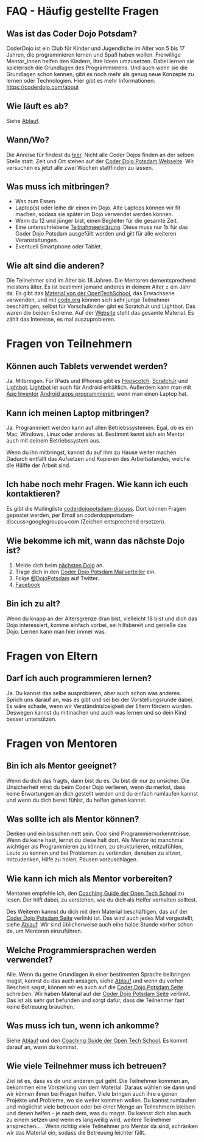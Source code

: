 FAQ - Häufig gestellte Fragen
=============================

Was ist das Coder Dojo Potsdam?
-------------------------------

CoderDojo ist ein Club für Kinder und Jugendliche im Alter von 5 bis 17 Jahren, die programmieren lernen und Spaß haben wollen. Freiwillige Mentor_innen helfen den Kindern, ihre Ideen umzusetzen. Dabei lernen sie spielerisch die Grundlagen des Programmierens. Und auch wenn sie die Grundlagen schon kennen, gibt es noch mehr als genug neue Konzepte zu lernen oder Technologien.
Hier gibt es mehr Informationen: https://coderdojo.com/about

Wie läuft es ab?
----------------
Siehe [Ablauf](Ablauf.md).

Wann/Wo?
--------

Die Anreise für findest du [hier](http://coderdojopotsdam.github.io/Anreise). Nicht alle Coder Dojos finden an der selben Stelle statt.
Zeit und Ort stehen auf der [Coder Dojo Potsdam Webseite](https://CoderDojoPotsdam.github.io). Wir versuchen es jetzt alle zwei Wochen stattfinden zu lassen.

Was muss ich mitbringen?
------------------------

- Was zum Essen.
- Laptop(s) oder leihe dir einen im Dojo. Alte Laptops können wir fit machen, sodass sie später im Dojo verwendet werden können. 
- Wenn du 12 und jünger bist, einen Begleiter für die gesamte Zeit.
- Eine unterschriebene [Teilnahmeerklärung](https://github.com/CoderDojoPotsdam/organize/blob/master/Teilnahmebedingungen-CoderDojo-Potsdam.pdf?raw=true). Diese muss nur 1x für das Coder Dojo Potsdam ausgefüllt werden und gilt für alle weiteren Veranstaltungen.
- Eventuell Smartphone oder Tablet.

Wie alt sind die anderen?
-------------------------

Die Teilnehmer sind im Alter bis 18 Jahren. Die Mentoren dementsprechend meistens älter. Es ist bestimmt jemand anderes in deinem Alter ± ein Jahr da. Es gibt das [Material von der OpenTechSchool](http://learn.opentechschool.org/), das Erwachsene verwenden, und mit [code.org](http://code.org/) können sich sehr junge Teilnehmer beschäftigen, selbst für Vorschulkinder gibt es ScratchJr und Lightbot. Das waren die beiden Extreme. Auf der [Website](https://CoderDojoPotsdam.github.io) steht das gesamte Material. Es zählt das Interesse, es mal auszuprobieren.

Fragen von Teilnehmern
======================

Können auch Tablets verwendet werden?
-------------------------------------

Ja. Mitbringen. Für IPads und IPhones gibt es [Hopscotch](http://www.gethopscotch.com/), [ScratchJr](http://www.scratchjr.org/) und [Lightbot](https://itunes.apple.com/de/app/lightbot-programming-puzzles/id657638474?mt=8). [Lightbot](https://itunes.apple.com/de/app/lightbot-programming-puzzles/id657638474?mt=8) ist auch für Android erhältlich. Außerdem kann man mit [App Inventor](http://appinventor.mit.edu/) [Android apps programmieren](http://www.universalsubtitles.org/en/videos/Uhxo9Ar9G9N3/info/talk-to-me-part-1-mit-app-inventor-tutorial-1/), wenn man einen Laptop hat.

Kann ich meinen Laptop mitbringen?
----------------------------------

Ja. Programmiert werden kann auf allen Betriebssystemen. Egal, ob es ein Mac, Windows, Linux oder anderes ist. Bestimmt kennt sich ein Mentor auch mit deinem Betriebssystem aus. 

Wenn du ihn mitbringst, kannst du auf ihm zu Hause weiter machen. Dadurch entfällt das Aufsetzen und Kopieren des Arbeitsstandes, welche die Hälfte der Arbeit sind.

Ich habe noch mehr Fragen. Wie kann ich euch kontaktieren?
----------------------------------------------------------

Es gibt die Mailingliste [coderdojopotsdam-discuss](https://groups.google.com/forum/#!forum/coderdojopotsdam-discuss). Dort können Fragen gepostet werden, per Email an coderdojopotsdam-discuss⍟googlegroups⚜com (Zeichen entsprechend ersetzen). 

Wie bekomme ich mit, wann das nächste Dojo ist?
-----------------------------------------------

1. Melde dich beim [nächsten Dojo](https://CoderDojoPotsdam.github.io) an.
2. Trage dich in den [Coder Dojo Potsdam Mailverteiler](https://groups.google.com/forum/#!forum/coderdojopotsdam) ein.
3. Folge [@DojoPotsdam](https://twitter.com/DojoPotsdam) auf Twitter.
4. [Facebook](https://www.facebook.com/groups/1526949497552279/)

Bin ich zu alt?
---------------

Wenn du knapp an der Altersgrenze dran bist, vielleicht 18 bist und dich das Dojo interessiert, komme einfach vorbei, sei hilfsbereit und genieße das Dojo. Lernen kann man hier immer was.

Fragen von Eltern
=================

Darf ich auch programmieren lernen?
-----------------------------------

Ja. Du kannst das selbe ausprobieren, aber auch schon was anderes. Sprich uns darauf an, was es gibt und sei bei der Vorstellungsrunde dabei. Es wäre schade, wenn wir Verständnislosigkeit der Eltern fördern würden. Deswegen kannst du mitmachen und auch was lernen und so dein Kind besser untersützen.

Fragen von Mentoren
===================

Bin ich als Mentor geeignet?
----------------------------

Wenn du dich das fragts, dann bist du es. Du bist dir nur zu unsicher. Die Unsicherheit wirst du beim Coder Dojo verlieren, wenn du merkst, dass keine Erwartungen an dich gestellt werden und du einfach rumlaufen kannst und wenn du dich bereit fühlst, du helfen gehen kannst.

Was sollte ich als Mentor können?
---------------------------------

Denken und ein bisschen nett sein. Cool sind Programmiervorkenntnisse. Wenn du keine hast, lernst du diese halt dort. Als Mentor ist manchmal wichtiger als Programmieren zu können, zu strukturieren, mitzufühlen, Leute zu kennen und bei Problemen zu verbinden, daneben zu sitzen, mitzudenken, Hilfe zu holen, Pausen vorzuschlagen.

Wie kann ich mich als Mentor vorbereiten?
-----------------------------------------

Mentoren empfehle ich, den [Coaching Guide der Open Tech School](http://opentechschool.github.io/slides/presentations/coaching/) zu lesen. Der hilft dabei, zu verstehen, wie du dich als Helfer verhalten solltest.

Des Weiteren kannst du dich mit dem Material beschäftigen, das auf der [Coder Dojo Potsdam Seite](https://CoderDojoPotsdam.github.io) verlinkt ist. Das wird auch jedes Mal vorgestellt, siehe [Ablauf](Ablauf.md). Wir sind üblicherweise auch eine halbe Stunde vorher schon da, um Mentoren einzuführen.

Welche Programmiersprachen werden verwendet?
--------------------------------------------

Alle. Wenn du gerne Grundlagen in einer bestimmten Sprache beibringen magst, kannst du das auch ansagen, siehe [Ablauf](Ablauf.md#begrüßungsrede) und wenn du vorher Bescheid sagst, können wir es auch auf die [Coder Dojo Potsdam Seite](https://CoderDojoPotsdam.github.io) schreiben. Wir haben Material auf der [Coder Dojo Potsdam Seite](https://CoderDojoPotsdam.github.io) verlinkt. Das ist als sehr gut befunden und sorgt dafür, dass die Teilnehmer fast keine Betreuung brauchen.

Was muss ich tun, wenn ich ankomme?
-----------------------------------

Siehe [Ablauf](Ablauf.md) und den [Coaching Guide der Open Tech School](http://opentechschool.github.io/slides/presentations/coaching/). Es kommt darauf an, wann du kommst.

Wie viele Teilnehmer muss ich betreuen?
---------------------------------------

Ziel ist es, dass es dir und anderen gut geht. Die Teilnehmer kommen an, bekommen eine Vorstellung von dem Material. Daraus wählen sie dann und wir können ihnen bei Fragen helfen. Viele bringen auch ihre eigenen Projekte und Probleme, wo sie weiter kommen wollen. Du kannst rumlaufen und möglichst viele betreuen oder bei einer Menge an Teilnehmern bleiben und denen helfen - je nach dem, was du magst. Du kannst dich also auch zu einem setzen und wenn es langweilig wird, weitere Teilnehmer ansprechen... . Wenn richtig viele Teilnehmer pro Mentor da sind, schränken wir das Material ein, sodass die Betreuung leichter fällt.




